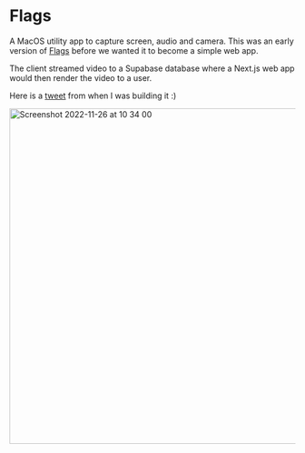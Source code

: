 # Flags

A MacOS utility app to capture screen, audio and camera. This was an early version of [Flags](https://flags.app) before we wanted it to become a simple web app.

The client streamed video to a Supabase database where a Next.js web app would then render the video to a user.

Here is a [tweet](https://twitter.com/archieedwds/status/1461665682219753477) from when I was building it :)

<img width="590" alt="Screenshot 2022-11-26 at 10 34 00" src="https://user-images.githubusercontent.com/44258193/204084514-32159eca-735e-489f-975a-f6750edda9f1.png">
